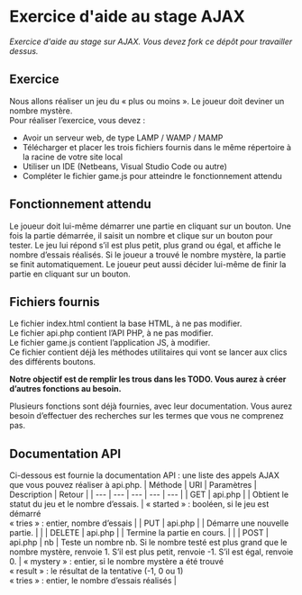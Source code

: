 # Exercice d'aide au stage AJAX

*Exercice d'aide au stage sur AJAX. Vous devez fork ce dépôt pour travailler dessus.*

## Exercice

Nous allons réaliser un jeu du « plus ou moins ». Le joueur doit deviner un nombre mystère.  
Pour réaliser l’exercice, vous devez :
*	Avoir un serveur web, de type LAMP / WAMP / MAMP
*	Télécharger et placer les trois fichiers fournis dans le même répertoire à la racine de votre site local
*	Utiliser un IDE (Netbeans, Visual Studio Code ou autre)
*	Compléter le fichier game.js pour atteindre le fonctionnement attendu

## Fonctionnement attendu
Le joueur doit lui-même démarrer une partie en cliquant sur un bouton.
Une fois la partie démarrée, il saisit un nombre et clique sur un bouton pour tester.
Le jeu lui répond s’il est plus petit, plus grand ou égal, et affiche le nombre d’essais réalisés.
Si le joueur a trouvé le nombre mystère, la partie se finit automatiquement.
Le joueur peut aussi décider lui-même de finir la partie en cliquant sur un bouton.

## Fichiers fournis
Le fichier index.html contient la base HTML, à ne pas modifier.  
Le fichier api.php contient l’API PHP, à ne pas modifier.  
Le fichier game.js contient l’application JS, à modifier.  
Ce fichier contient déjà les méthodes utilitaires qui vont se lancer aux clics des différents boutons.  

__Notre objectif est de remplir les trous dans les TODO. Vous aurez à créer d’autres fonctions au besoin.__


Plusieurs fonctions sont déjà fournies, avec leur documentation. Vous aurez besoin d’effectuer des recherches sur les termes que vous ne comprenez pas.

## Documentation API
Ci-dessous est fournie la documentation API : une liste des appels AJAX que vous pouvez réaliser à api.php.
| Méthode | URI | Paramètres | Description | Retour |
| --- | --- | --- | --- | --- |
| GET | api.php | | Obtient le statut du jeu et le nombre d’essais. | « started » : booléen, si le jeu est démarré<br />« tries » : entier, nombre d’essais |
| PUT | api.php |  | Démarre une nouvelle partie.	| |
| DELETE | api.php |  | Termine la partie en cours. | |
| POST | api.php | nb | Teste un nombre nb. Si le nombre testé est plus grand que le nombre mystère, renvoie 1. S’il est plus petit, renvoie -1. S’il est égal, renvoie 0. | « mystery » : entier, si le nombre mystère a été trouvé<br />« result » : le résultat de la tentative (-1, 0 ou 1)<br />« tries » : entier, le nombre d’essais réalisés |


